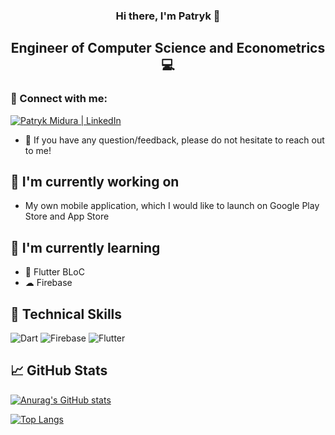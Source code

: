 <h3 align="center">
Hi there, I'm Patryk 👋
</h3>

<h2 align="center">
Engineer of Computer Science and Econometrics 💻
<!-- Junior Flutter Developer 📱 -->
</h2>

### 🤝 Connect with me: 
<a href="https://www.linkedin.com/in/patryk-midura/"><img src="https://img.shields.io/badge/linkedin-%230077B5.svg?style=for-the-badge&logo=linkedin&logoColor=white" alt="Patryk Midura | LinkedIn"/></a>
</br>
- 💬 If you have any question/feedback, please do not hesitate to reach out to me!

## 🔭 I'm currently working on

<!-- - Visualise, Understand, Learn & Practice BLoC Concepts -->
- My own mobile application, which I would like to launch on Google Play Store and App Store

## 🌱 I'm currently learning

- 📱 Flutter BLoC
- ☁ Firebase

## 💼 Technical Skills

![Dart](https://img.shields.io/badge/dart-%230175C2.svg?style=for-the-badge&logo=dart&logoColor=white)
![Firebase](https://img.shields.io/badge/firebase-%23039BE5.svg?style=for-the-badge&logo=firebase)
![Flutter](https://img.shields.io/badge/Flutter-%2302569B.svg?style=for-the-badge&logo=Flutter&logoColor=white)
<!-- ![Java](https://img.shields.io/badge/java-%23ED8B00.svg?style=for-the-badge&logo=java&logoColor=white)
![MySQL](https://img.shields.io/badge/mysql-%2300f.svg?style=for-the-badge&logo=mysql&logoColor=white)
![Python](https://img.shields.io/badge/python-3670A0?style=for-the-badge&logo=python&logoColor=ffdd54) -->

## 📈 GitHub Stats 

[![Anurag's GitHub stats](https://github-readme-stats-sigma-five.vercel.app/api?username=pmidura&count_private=true&show_icons=true&theme=tokyonight)](https://github.com/anuraghazra/github-readme-stats)

[![Top Langs](https://github-readme-stats-sigma-five.vercel.app/api/top-langs/?username=pmidura&layout=compact)](https://github.com/anuraghazra/github-readme-stats)
